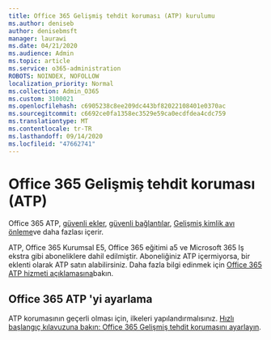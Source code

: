 ```yaml
---
title: Office 365 Gelişmiş tehdit koruması (ATP) kurulumu
ms.author: deniseb
author: denisebmsft
manager: laurawi
ms.date: 04/21/2020
ms.audience: Admin
ms.topic: article
ms.service: o365-administration
ROBOTS: NOINDEX, NOFOLLOW
localization_priority: Normal
ms.collection: Admin_O365
ms.custom: 3100021
ms.openlocfilehash: c6905238c8ee209dc443bf82022108401e0370ac
ms.sourcegitcommit: c6692ce0fa1358ec3529e59ca0ecdfdea4cdc759
ms.translationtype: MT
ms.contentlocale: tr-TR
ms.lasthandoff: 09/14/2020
ms.locfileid: "47662741"
---
```

# <a name="office-365-advanced-threat-protection-atp"></a>Office 365 Gelişmiş tehdit koruması (ATP)

Office 365 ATP, [güvenli ekler](https://docs.microsoft.com/microsoft-365/security/office-365-security/atp-safe-attachments), [güvenli bağlantılar](https://docs.microsoft.com/microsoft-365/security/office-365-security/atp-safe-links), [Gelişmiş kimlik avı önleme](https://docs.microsoft.com/microsoft-365/security/office-365-security/atp-anti-phishing)ve daha fazlası içerir. 

ATP, Office 365 Kurumsal E5, Office 365 eğitimi a5 ve Microsoft 365 Iş ekstra gibi aboneliklere dahil edilmiştir. Aboneliğiniz ATP içermiyorsa, bir eklenti olarak ATP satın alabilirsiniz. Daha fazla bilgi edinmek için [Office 365 ATP hizmeti açıklamasına](https://docs.microsoft.com/office365/servicedescriptions/office-365-advanced-threat-protection-service-description)bakın.

## <a name="set-up-office-365-atp"></a>Office 365 ATP 'yi ayarlama

ATP korumasının geçerli olması için, ilkeleri yapılandırmalısınız. [Hızlı başlangıç kılavuzuna bakın: Office 365 Gelişmiş tehdit korumasını ayarlayın](https://docs.microsoft.com/office365/securitycompliance/checklist-atp-setup).

